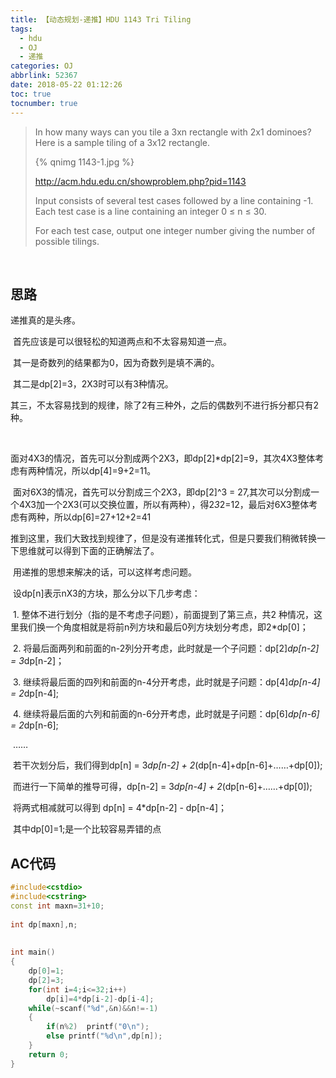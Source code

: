 ```yaml
---
title: 【动态规划-递推】HDU 1143 Tri Tiling
tags:
  - hdu
  - OJ
  - 递推
categories: OJ
abbrlink: 52367
date: 2018-05-22 01:12:26
toc: true
tocnumber: true
---
```




> In how many ways can you tile a 3xn rectangle with 2x1 dominoes? Here is a sample tiling of a 3x12 rectangle.
>
>  {% qnimg 1143-1.jpg %}
>
> <!--more-->
>
> http://acm.hdu.edu.cn/showproblem.php?pid=1143
>
> 
>
> Input consists of several test cases followed by a line containing -1. Each test case is a line containing an integer 0 ≤ n ≤ 30. 
>
> 
>
> For each test case, output one integer number giving the number of possible tilings. 
>



​          

## 思路

递推真的是头疼。

​    首先应该是可以很轻松的知道两点和不太容易知道一点。

​        其一是奇数列的结果都为0，因为奇数列是填不满的。

​        其二是dp[2]=3，2X3时可以有3种情况。

​        其三，不太容易找到的规律，除了2有三种外，之后的偶数列不进行拆分都只有2种。

​    

​        面对4X3的情况，首先可以分割成两个2X3，即dp[2]*dp[2]=9，其次4X3整体考虑有两种情况，所以dp[4]=9+2=11。

​        面对6X3的情况，首先可以分割成三个2X3，即dp[2]^3 = 27,其次可以分割成一个4X3加一个2X3(可以交换位置，所以有两种），得2*3*2=12，最后对6X3整体考虑有两种，所以dp[6]=27+12+2=41

​    推到这里，我们大致找到规律了，但是没有递推转化式，但是只要我们稍微转换一下思维就可以得到下面的正确解法了。



​        用递推的思想来解决的话，可以这样考虑问题。

​        设dp[n]表示nX3的方块，那么分以下几步考虑：

​        1.  整体不进行划分（指的是不考虑子问题），前面提到了第三点，共2 种情况，这里我们换一个角度相就是将前n列方块和最后0列方块划分考虑，即2*dp[0]；

​        2.  将最后面两列和前面的n-2列分开考虑，此时就是一个子问题：dp[2]*dp[n-2] = 3*dp[n-2]；

​        3.  继续将最后面的四列和前面的n-4分开考虑，此时就是子问题：dp[4]*dp[n-4] = 2*dp[n-4];

​        4.  继续将最后面的六列和前面的n-6分开考虑，此时就是子问题：dp[6]*dp[n-6] = 2*dp[n-6];

​        	……

​        若干次划分后，我们得到dp[n] = 3*dp[n-2] + 2*(dp[n-4]+dp[n-6]+……+dp[0]);

​        而进行一下简单的推导可得，dp[n-2] = 3*dp[n-4] + 2*(dp[n-6]+……+dp[0]);

​        将两式相减就可以得到 dp[n] = 4*dp[n-2] - dp[n-4]；

​        其中dp[0]=1;是一个比较容易弄错的点



## AC代码

```c++
#include<cstdio>  
#include<cstring>  
const int maxn=31+10;  
  
int dp[maxn],n;  
  
  
int main()  
{  
    dp[0]=1;  
    dp[2]=3;  
    for(int i=4;i<=32;i++)  
        dp[i]=4*dp[i-2]-dp[i-4];  
    while(~scanf("%d",&n)&&n!=-1)  
    {  
        if(n%2)  printf("0\n");  
        else printf("%d\n",dp[n]);  
    }  
    return 0;  
}  
```

